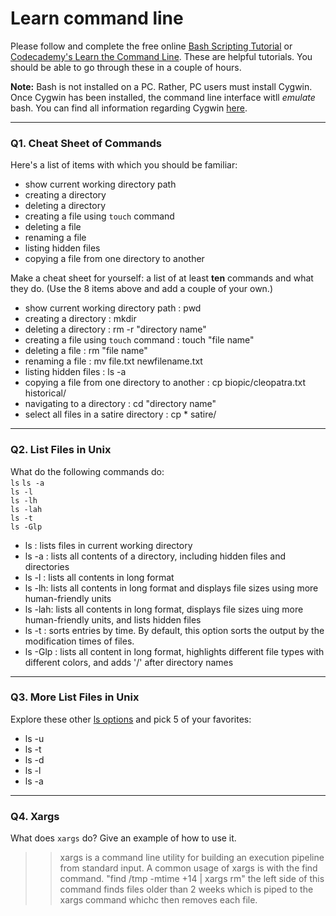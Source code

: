 # Learn command line

Please follow and complete the free online [Bash Scripting Tutorial](https://ryanstutorials.net/bash-scripting-tutorial/) or [Codecademy's Learn the Command Line](https://www.codecademy.com/learn/learn-the-command-line). These are helpful tutorials. You should be able to go through these in a couple of hours.

**Note:** Bash is not installed on a PC. Rather, PC users must install Cygwin. Once Cygwin has been installed, the command line interface witll _emulate_ bash. You can find all information regarding Cygwin [here](https://www.cygwin.com/).

---

### Q1.  Cheat Sheet of Commands  

Here's a list of items with which you should be familiar:  
* show current working directory path
* creating a directory
* deleting a directory
* creating a file using `touch` command
* deleting a file
* renaming a file
* listing hidden files
* copying a file from one directory to another

Make a cheat sheet for yourself: a list of at least **ten** commands and what they do.  (Use the 8 items above and add a couple of your own.)  

> > 
* show current working directory path          : pwd
* creating a directory                         : mkdir
* deleting a directory                         : rm -r "directory name"
* creating a file using `touch` command        : touch "file name"
* deleting a file                              : rm "file name"
* renaming a file                              : mv file.txt newfilename.txt
* listing hidden files                         : ls -a
* copying a file from one directory to another : cp biopic/cleopatra.txt historical/
* navigating to a directory                    : cd "directory name"
* select all files in a satire directory       : cp * satire/

---

### Q2.  List Files in Unix   

What do the following commands do:  
`ls` 
`ls -a`  
`ls -l`  
`ls -lh`  
`ls -lah`  
`ls -t`  
`ls -Glp`  

> >
 * ls : lists files in current working directory
* ls -a : lists all contents of a directory, including hidden files and directories
* ls -l : lists all contents in long format
* ls -lh: lists all contents in long format and displays file sizes using more human-friendly units
* ls -lah: lists all contents in long format, displays file sizes uing more human-friendly units, and lists hidden files
* ls -t : sorts entries by time. By default, this option sorts the output by the modification times of files.
* ls -Glp : lists all content in long format, highlights different file types with different colors, and adds '/' after     directory names
---

### Q3.  More List Files in Unix  

Explore these other [ls options](http://www.techonthenet.com/unix/basic/ls.php) and pick 5 of your favorites:

> > 
* ls -u
* ls -t
* ls -d
* ls -l
* ls -a

---

### Q4.  Xargs   

What does `xargs` do? Give an example of how to use it.

> > xargs is a command line utility for building an execution pipeline from standard input. A common usage of xargs is with the find command. "find /tmp -mtime +14 | xargs rm" the left side of this command finds files older than 2 weeks which is piped to the xargs command whichc then removes each file.

 

